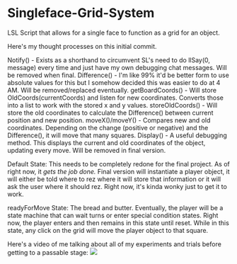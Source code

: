 # Singleface-Grid-System
LSL Script that allows for a single face to function as a grid for an object.

Here's my thought processes on this initial commit.

Notify() - Exists as a shorthand to circumvent SL's need to do llSay(0, message) every time and just have my own debugging chat messages. Will be removed when final.
Difference() - I'm like 99% it'd be better form to use absolute values for this but I somehow decided this was easier to do at 4 AM. Will be removed/replaced eventually.
getBoardCoords() - Will store OldCoords(currentCoords) and listen for new coordinates. Converts those into a list to work with the stored x and y values.
storeOldCoords() - Will store the old coordinates to calculate the Difference() between current position and new position.
moveX()/moveY() - Compares new and old coordinates. Depending on the change (positive or negative) and the Difference(), it will move that many squares.
Display() - A useful debugging method. This displays the current and old coordinates of the object, updating every move. Will be removed in final version.

Default State: This needs to be completely redone for the final project. As of right now, it *gets the job done.* Final version will instantiate a player object, it will either be told where to rez where it will store that information or it will ask the user where it should rez. Right now, it's kinda wonky just to get it to work.

readyForMove State: The bread and butter. Eventually, the player will be a state machine that can wait turns or enter special condition states. Right now, the player enters and then remains in this state until reset. While in this state, any click on the grid will move the player object to that square.

Here's a video of me talking about all of my experiments and trials before getting to a passable stage:
[![](http://img.youtube.com/vi/uPfG5mQ4vfg/0.jpg)](http://www.youtube.com/watch?v=uPfG5mQ4vfg "")

